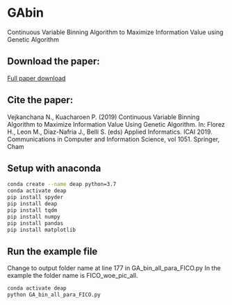 # GAbin
Continuous Variable Binning Algorithm to Maximize Information Value using Genetic Algorithm

## Download the paper: 
[Full paper download](https://link.springer.com/chapter/10.1007/978-3-030-32475-9_12)

## Cite the paper: 
Vejkanchana N., Kuacharoen P. (2019) Continuous Variable Binning Algorithm to Maximize Information Value Using Genetic Algorithm. In: Florez H., Leon M., Diaz-Nafria J., Belli S. (eds) Applied Informatics. ICAI 2019. Communications in Computer and Information Science, vol 1051. Springer, Cham

## Setup with anaconda
```bash
conda create --name deap python=3.7
conda activate deap
pip install spyder
pip install deap
pip install tqdm
pip install numpy
pip install pandas
pip install matplotlib
```

## Run the example file
Change to output folder name at line 177 in GA_bin_all_para_FICO.py
In the example the folder name is FICO_woe_pic_all.

```bash
conda activate deap
python GA_bin_all_para_FICO.py
```
